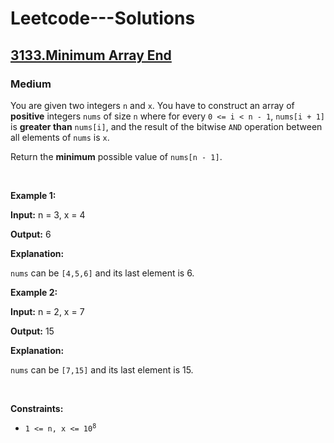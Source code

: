 # Leetcode---Solutions
<h2>
    <a href="https://leetcode.com/problems/minimum-array-end/?envType=daily-question&envId=2024-11-09">
        3133.Minimum Array End
    </a>
</h2>
<h3>
    Medium
</h3>
<p>You are given two integers <code>n</code> and <code>x</code>. You have to construct an array of <strong>positive</strong> integers <code>nums</code> of size <code>n</code> where for every <code>0 &lt;= i &lt; n - 1</code>, <code>nums[i + 1]</code> is <strong>greater than</strong> <code>nums[i]</code>, and the result of the bitwise <code>AND</code> operation between all elements of <code>nums</code> is <code>x</code>.</p>

<p>Return the <strong>minimum</strong> possible value of <code>nums[n - 1]</code>.</p>

<p>&nbsp;</p>
<p><strong>Example 1:</strong></p>

<div>
<p><strong>Input:</strong> <span>n = 3, x = 4</span></p>

<p><strong>Output:</strong> <span>6</span></p>

<p><strong>Explanation:</strong></p>

<p><code>nums</code> can be <code>[4,5,6]</code> and its last element is 6.</p>
</div>

<p><strong>Example 2:</strong></p>

<div>
<p><strong>Input:</strong> <span>n = 2, x = 7</span></p>

<p><strong>Output:</strong> <span>15</span></p>

<p><strong>Explanation:</strong></p>

<p><code>nums</code> can be <code>[7,15]</code> and its last element is 15.</p>
</div>

<p>&nbsp;</p>
<p><strong>Constraints:</strong></p>

<ul>
	<li><code>1 &lt;= n, x &lt;= 10<sup>8</sup></code></li>
</ul>
